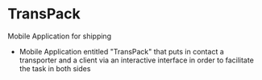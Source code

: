 # TransPack
Mobile Application for shipping
- Mobile Application entitled "TransPack" that puts in contact a transporter and a client via an interactive interface in order to facilitate the task in both sides

